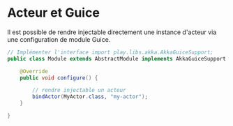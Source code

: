 # Acteur et Guice

Il est possible de rendre injectable directement une instance d'acteur via une configuration de module Guice.

```java
// Implémenter l'interface import play.libs.akka.AkkaGuiceSupport;
public class Module extends AbstractModule implements AkkaGuiceSupport {

    @Override
    public void configure() {

        // rendre injectable un acteur
        bindActor(MyActor.class, "my-actor");
    }

}

```
